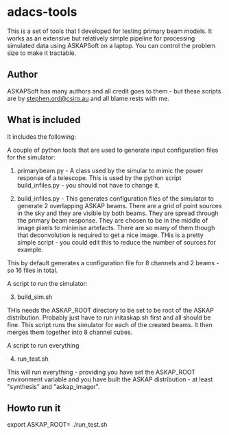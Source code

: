 # adacs-tools

This is a set of tools that I developed for testing primary beam models. It works as an extensive but relatively simple pipeline for processing simulated data using ASKAPSoft on a laptop. You can control the problem size to make it tractable.

## Author
ASKAPSoft has many authors and all credit goes to them - but these scripts are by stephen.ord@csiro.au and all blame rests with me.

## What is included
It includes the following:

A couple of python tools that are used to generate input configuration files for the simulator:

1. primarybeam.py - A class used by the simular to mimic the power response of a telescope. This is used by the python script build_infiles.py - you should not have to change it.

2. build_infiles.py - This generates configuration files of the simulator to generate 2 overlapping ASKAP beams. There are a grid of point sources in the sky and they are visible by both beams. They are spread through the primary beam response. They are chosen to be in the middle of image pixels to minimise artefacts. There are so many of them though that deconvolution is required to get a nice image. THis is a pretty simple script - you could edit this to reduce the number of sources for example.

This by default generates a configuration file for 8 channels and 2 beams - so 16 files in total.

A script to run the simulator:

3. build_sim.sh

THis needs the ASKAP_ROOT directory to be set to be root of the ASKAP distribution. Probably just have to run initaskap.sh first and all should be fine. This script runs the simulator for each of the created beams. It then merges them together into 8 channel cubes.

A script to run everything

4. run_test.sh

This will run everything - providing you have set the ASKAP_ROOT environment variable and you have built the ASKAP distribution - at least "synthesis" and "askap_imager".

## Howto run it

export ASKAP_ROOT=<root of askap distributio>
./run_test.sh


